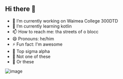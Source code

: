 ## Hi there 👋

- 🔭 I’m currently working on Waimea College 300DTD
- 🌱 I’m currently learning kotlin
- 📫 How to reach me: tha streets of o blocc
- 😄 Pronouns: he/him
- ⚡ Fun fact: I'm awesome
- 👺 Top sigma alpha
- 🤡 Not one of these
- 💩 Or these

![image](https://github.com/user-attachments/assets/a6c1b30c-e481-424b-b440-60bf12899e29)
